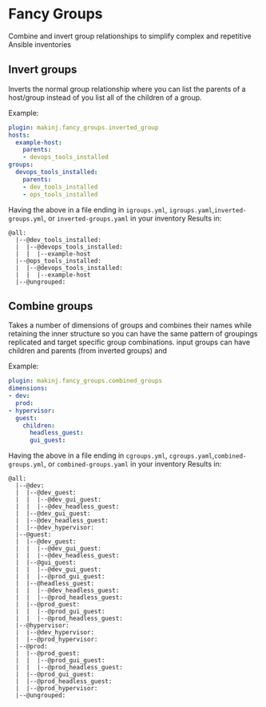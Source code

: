# Fancy Groups
Combine and invert group relationships to simplify complex and repetitive Ansible inventories

## Invert groups

Inverts the normal group relationship where you can list the parents of a host/group instead of you list all of the children of a group.

Example:

```yaml
plugin: makinj.fancy_groups.inverted_group
hosts:
  example-host:
    parents:
    - devops_tools_installed
groups:
  devops_tools_installed:
    parents:
    - dev_tools_installed
    - ops_tools_installed
```
Having the above in a file ending in `igroups.yml`, `igroups.yaml`,`inverted-groups.yml`, or `inverted-groups.yaml` in your inventory
Results in:
```
@all:
  |--@dev_tools_installed:
  |  |--@devops_tools_installed:
  |  |  |--example-host
  |--@ops_tools_installed:
  |  |--@devops_tools_installed:
  |  |  |--example-host
  |--@ungrouped:
```

## Combine groups

Takes a number of dimensions of groups and combines their names while retaining the inner structure so you can have the same pattern of groupings replicated and target specific group combinations. input groups can have children and parents (from inverted groups) and 

Example:
```yaml
plugin: makinj.fancy_groups.combined_groups
dimensions:
- dev:
  prod:
- hypervisor:
  guest:
    children:
      headless_guest:
      gui_guest:
```

Having the above in a file ending in `cgroups.yml`, `cgroups.yaml`,`combined-groups.yml`, or `combined-groups.yaml` in your inventory
Results in:

```
@all:
  |--@dev:
  |  |--@dev_guest:
  |  |  |--@dev_gui_guest:
  |  |  |--@dev_headless_guest:
  |  |--@dev_gui_guest:
  |  |--@dev_headless_guest:
  |  |--@dev_hypervisor:
  |--@guest:
  |  |--@dev_guest:
  |  |  |--@dev_gui_guest:
  |  |  |--@dev_headless_guest:
  |  |--@gui_guest:
  |  |  |--@dev_gui_guest:
  |  |  |--@prod_gui_guest:
  |  |--@headless_guest:
  |  |  |--@dev_headless_guest:
  |  |  |--@prod_headless_guest:
  |  |--@prod_guest:
  |  |  |--@prod_gui_guest:
  |  |  |--@prod_headless_guest:
  |--@hypervisor:
  |  |--@dev_hypervisor:
  |  |--@prod_hypervisor:
  |--@prod:
  |  |--@prod_guest:
  |  |  |--@prod_gui_guest:
  |  |  |--@prod_headless_guest:
  |  |--@prod_gui_guest:
  |  |--@prod_headless_guest:
  |  |--@prod_hypervisor:
  |--@ungrouped:
```
